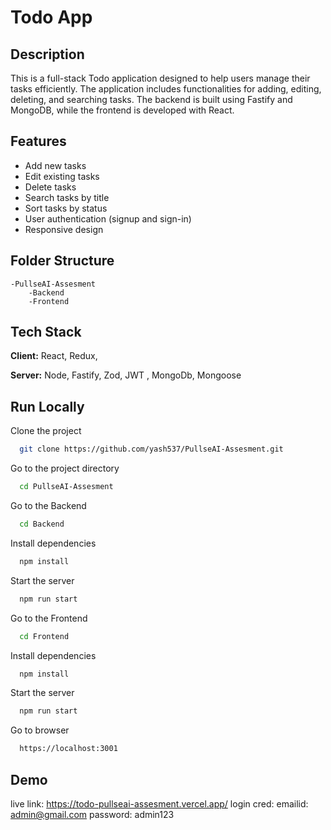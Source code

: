 # Todo App

## Description
This is a full-stack Todo application designed to help users manage their tasks efficiently. The application includes functionalities for adding, editing, deleting, and searching tasks. The backend is built using Fastify and MongoDB, while the frontend is developed with React.

## Features
- Add new tasks
- Edit existing tasks
- Delete tasks
- Search tasks by title
- Sort tasks by status
- User authentication (signup and sign-in)
- Responsive design


## Folder Structure
    -PullseAI-Assesment
        -Backend
        -Frontend


## Tech Stack

**Client:** React, Redux,

**Server:** Node, Fastify, Zod, JWT , MongoDb, Mongoose


## Run Locally

Clone the project

```bash
  git clone https://github.com/yash537/PullseAI-Assesment.git
```

Go to the project directory

```bash
  cd PullseAI-Assesment
```

Go to the Backend

```bash
  cd Backend
```

Install dependencies

```bash
  npm install
```

Start the server

```bash
  npm run start
```
Go to the Frontend

```bash
  cd Frontend
```

Install dependencies

```bash
  npm install
```

Start the server

```bash
  npm run start
```

Go to browser 

```bash
  https://localhost:3001
```

## Demo

live link: https://todo-pullseai-assesment.vercel.app/
login cred: 
  emailid: admin@gmail.com
  password: admin123
